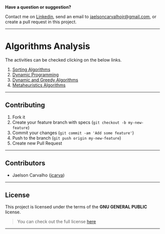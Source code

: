 **Have a question or suggestion?**
																					
Contact me on [Linkedin](https://www.linkedin.com/in/jaelson-carvalho-4b84a3a2), send an email to jaelsoncarvalhojr@gmail.com, or create a pull request in this project.

---

# Algorithms Analysis

The activities can be checked clicking on the below links.

1. [Sorting Algorithms](https://github.com/jcarva/algorithms/tree/master/sorting_algorithms)
2. [Dynamic Programming](https://github.com/jcarva/algorithms/tree/master/dynamic_programming)
3. [Dynamic and Greedy Algorithms](https://github.com/fernandobrito/algorithms_design_assignments/tree/master/dynamic_greedy_lib)
4. [Metaheuristics Algorithms](https://github.com/fernandobrito/algorithms_design_assignments/tree/master/dynamic_greedy_lib/metaheuristics)

---

## Contributing

1. Fork it
2. Create your feature branch with specs (`git checkout -b my-new-feature`)
3. Commit your changes (`git commit -am 'Add some feature'`)
4. Push to the branch (`git push origin my-new-feature`)
5. Create new Pull Request

---

## Contributors

* Jaelson Carvalho ([jcarva](https://github.com/jcarva))

---

## License

This project is licensed under the terms of the **GNU GENERAL PUBLIC** license.
>You can check out the full license [here](https://github.com/jcarva/algorithms/blob/master/LICENSE)

---
